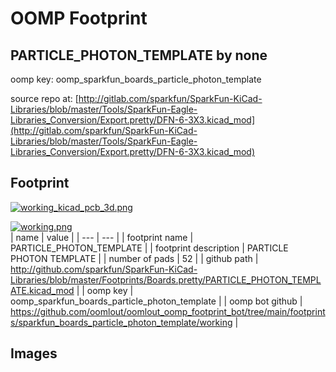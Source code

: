 # OOMP Footprint  
## PARTICLE_PHOTON_TEMPLATE  by none  
  
oomp key: oomp_sparkfun_boards_particle_photon_template  
  
source repo at: [http://gitlab.com/sparkfun/SparkFun-KiCad-Libraries/blob/master/Tools/SparkFun-Eagle-Libraries_Conversion/Export.pretty/DFN-6-3X3.kicad_mod](http://gitlab.com/sparkfun/SparkFun-KiCad-Libraries/blob/master/Tools/SparkFun-Eagle-Libraries_Conversion/Export.pretty/DFN-6-3X3.kicad_mod)  
## Footprint  
  
[![working_kicad_pcb_3d.png](working_kicad_pcb_3d_600.png)](working_kicad_pcb_3d.png)  
  
[![working.png](working_600.png)](working.png)  
| name | value | 
| --- | --- | 
| footprint name | PARTICLE_PHOTON_TEMPLATE | 
| footprint description | PARTICLE PHOTON TEMPLATE | 
| number of pads | 52 | 
| github path | http://github.com/sparkfun/SparkFun-KiCad-Libraries/blob/master/Footprints/Boards.pretty/PARTICLE_PHOTON_TEMPLATE.kicad_mod | 
| oomp key | oomp_sparkfun_boards_particle_photon_template | 
| oomp bot github | https://github.com/oomlout/oomlout_oomp_footprint_bot/tree/main/footprints/sparkfun_boards_particle_photon_template/working | 
## Images  
